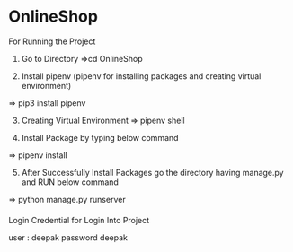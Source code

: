 # OnlineShop
For Running the Project

1. Go to Directory 
=>cd OnlineShop

2. Install pipenv (pipenv for installing packages and creating virtual environment)

=>	pip3 install pipenv

3. Creating Virtual Environment 
=>	pipenv shell


4. Install Package by typing below command

=>	pipenv install

5. After Successfully Install Packages go the directory having manage.py and RUN below command

=>	python manage.py runserver



####
Login Credential for Login Into Project

user : deepak
password deepak